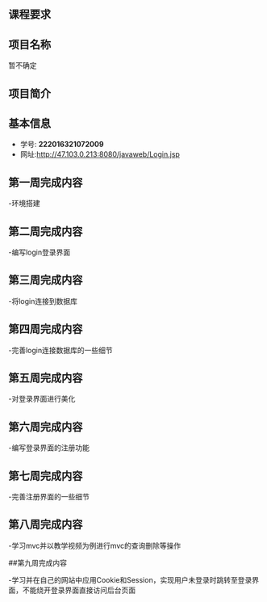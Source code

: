 ## 课程要求
 
## 项目名称
暂不确定
## 项目简介

## 基本信息

- 学号: **222016321072009**
- 网址:http://47.103.0.213:8080/javaweb/Login.jsp


## 第一周完成内容

-环境搭建

## 第二周完成内容

-编写login登录界面

## 第三周完成内容

-将login连接到数据库

## 第四周完成内容

-完善login连接数据库的一些细节

## 第五周完成内容

-对登录界面进行美化

## 第六周完成内容

-编写登录界面的注册功能

## 第七周完成内容

-完善注册界面的一些细节

## 第八周完成内容

-学习mvc并以教学视频为例进行mvc的查询删除等操作

##第九周完成内容

-学习并在自己的网站中应用Cookie和Session，实现用户未登录时跳转至登录界面，不能绕开登录界面直接访问后台页面
